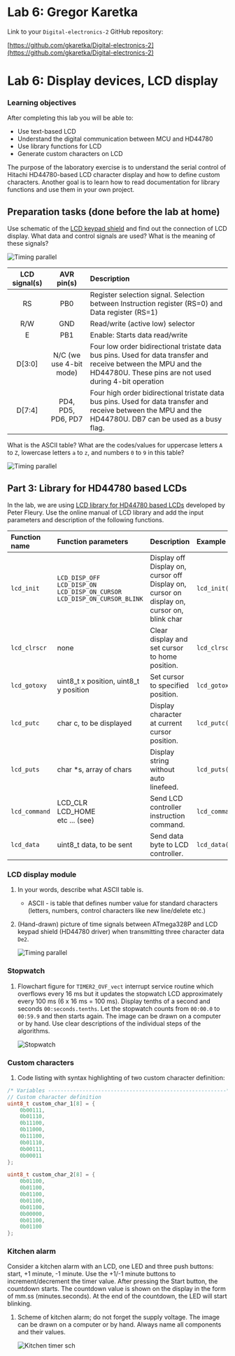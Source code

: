 # Lab 6: Gregor Karetka

Link to your `Digital-electronics-2` GitHub repository:

   [https://github.com/gkaretka/Digital-electronics-2](https://github.com/gkaretka/Digital-electronics-2)

# Lab 6: Display devices, LCD display

### Learning objectives

After completing this lab you will be able to:
   * Use text-based LCD
   * Understand the digital communication between MCU and HD44780
   * Use library functions for LCD
   * Generate custom characters on LCD

The purpose of the laboratory exercise is to understand the serial control of Hitachi HD44780-based LCD character display and how to define custom characters. Another goal is to learn how to read documentation for library functions and use them in your own project.

<a name="preparation"></a>
## Preparation tasks (done before the lab at home)

Use schematic of the [LCD keypad shield](../../Docs/arduino_shield.pdf) and find out the connection of LCD display. What data and control signals are used? What is the meaning of these signals?

![Timing parallel](Images/lcd_schematic.png)

   | **LCD signal(s)** | **AVR pin(s)** | **Description** |
   | :-: | :-: | :-- |
   | RS | PB0 | Register selection signal. Selection between Instruction register (RS=0) and Data register (RS=1) |
   | R/W | GND | Read/write (active low) selector |
   | E | PB1 | Enable: Starts data read/write |
   | D[3:0] | N/C (we use 4-bit mode) |  Four low order bidirectional tristate data bus pins. Used for data transfer and receive between the MPU and the HD44780U. These pins are not used during 4-bit operation |
   | D[7:4] | PD4, PD5, PD6, PD7 |  Four high order bidirectional tristate data bus pins. Used for data transfer and receive between the MPU and the HD44780U. DB7 can be used as a busy flag. |

What is the ASCII table? What are the codes/values for uppercase letters `A` to `Z`, lowercase letters `a` to `z`, and numbers `0` to `9` in this table?

   ![Timing parallel](Images/ascii_table.png)

<a name="part3"></a>
## Part 3: Library for HD44780 based LCDs

In the lab, we are using [LCD library for HD44780 based LCDs](http://www.peterfleury.epizy.com/avr-software.html) developed by Peter Fleury. Use the online manual of LCD library and add the input parameters and description of the following functions.

   | **Function name** | **Function parameters** | **Description** | **Example** |
   | :-- | :-- | :-- | :-- |
   | `lcd_init` | `LCD_DISP_OFF`<br>`LCD_DISP_ON`<br>`LCD_DISP_ON_CURSOR`<br>`LCD_DISP_ON_CURSOR_BLINK` | Display off<br>Display on, cursor off <br>Display on, cursor on<br>display on, cursor on, blink char | `lcd_init(LCD_DISP_ON_CURSOR)` |
   | `lcd_clrscr` | none | Clear display and set cursor to home position.| `lcd_clrscr();` |
   | `lcd_gotoxy` | uint8_t x position, uint8_t y position | Set cursor to specified position. | `lcd_gotoxy(0, 1);` |
   | `lcd_putc` | char c, to be displayed | Display character at current cursor position. | `lcd_putc('x');` |
   | `lcd_puts` | char *s, array of chars | Display string without auto linefeed. | `lcd_puts("msg");` |
   | `lcd_command` |LCD_CLR<br>LCD_HOME<br>etc ... (see) | Send LCD controller instruction command. | `lcd_command(LCD_CLR);` |
   | `lcd_data` | uint8_t data, to be sent | Send data byte to LCD controller. | `lcd_data('c');` |


### LCD display module

1. In your words, describe what ASCII table is.
   * ASCII - is table that defines number value for standard characters (letters, numbers, control characters like new line/delete etc.)

2. (Hand-drawn) picture of time signals between ATmega328P and LCD keypad shield (HD44780 driver) when transmitting three character data `De2`.

   ![Timing parallel](Images/de2_timing.jpg)


### Stopwatch

1. Flowchart figure for `TIMER2_OVF_vect` interrupt service routine which overflows every 16&nbsp;ms but it updates the stopwatch LCD approximately every 100&nbsp;ms (6 x 16&nbsp;ms = 100&nbsp;ms). Display tenths of a second and seconds `00:seconds.tenths`. Let the stopwatch counts from `00:00.0` to `00:59.9` and then starts again. The image can be drawn on a computer or by hand. Use clear descriptions of the individual steps of the algorithms.

   ![Stopwatch](Images/stopwatch.png)


### Custom characters

1. Code listing with syntax highlighting of two custom character definition:

```c
/* Variables ---------------------------------------------------------*/
// Custom character definition
uint8_t custom_char_1[8] = {
    0b00111,
    0b01110,
    0b11100,
    0b11000,
    0b11100,
    0b01110,
    0b00111,
    0b00011
};

uint8_t custom_char_2[8] = {
    0b01100,
    0b01100,
    0b01100,
    0b01100,
    0b01100,
    0b00000,
    0b01100,
    0b01100
};
```


### Kitchen alarm

Consider a kitchen alarm with an LCD, one LED and three push buttons: start, +1 minute, -1 minute. Use the +1/-1 minute buttons to increment/decrement the timer value. After pressing the Start button, the countdown starts. The countdown value is shown on the display in the form of mm.ss (minutes.seconds). At the end of the countdown, the LED will start blinking.

1. Scheme of kitchen alarm; do not forget the supply voltage. The image can be drawn on a computer or by hand. Always name all components and their values.

   ![Kitchen timer sch](Images/kitchen_timer_sch.png)
